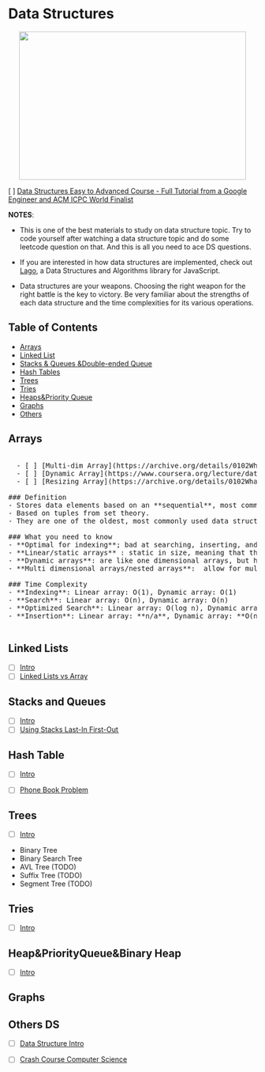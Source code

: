 
# Data Structures

<p align="center">
  <img width="460" height="300" src="https://res.cloudinary.com/practicaldev/image/fetch/s--WlnYH5fq--/c_limit%2Cf_auto%2Cfl_progressive%2Cq_auto%2Cw_880/https://cdn-images-1.medium.com/max/1600/1%2ADyu63sMUVL-gYEZISOE2BQ.jpeg">
</p>

[ ] [Data Structures Easy to Advanced Course - Full Tutorial from a Google Engineer and ACM ICPC World Finalist](https://www.youtube.com/playlist?list=PLDV1Zeh2NRsB6SWUrDFW2RmDotAfPbeHu)  

**NOTES**:
- This is one of the best materials to study on data structure topic. Try to code yourself after watching a data structure topic and do some leetcode question on that. And this is all you need to ace DS questions.

- If you are interested in how data structures are implemented, check out [Lago](https://github.com/yangshun/lago), a Data Structures and Algorithms library for JavaScript. 

- Data structures are your weapons. Choosing the right weapon for the right battle is the key to victory. Be very familiar about the strengths of each data structure and the time complexities for its various operations.

## Table of Contents 
- [Arrays](#Arrays)
- [Linked List](#Linked-Lists)
- [Stacks & Queues &Double-ended Queue](#Stacks-and-Queues)
- [Hash Tables](#Hash-Table)
- [Trees](#Trees)
- [Tries](#Tries)
- [Heaps&Priority Queue](#Heap&PriorityQueue&Binary-Heap)
- [Graphs](#Graphs)
- [Others](#Others-DS)

## Arrays 
<pre>

  - [ ] [Multi-dim Array](https://archive.org/details/0102WhatYouShouldKnow/02_05-multidimensionalArrays.mp4) 
  - [ ] [Dynamic Array](https://www.coursera.org/lecture/data-structures/dynamic-arrays-EwbnV)
  - [ ] [Resizing Array](https://archive.org/details/0102WhatYouShouldKnow/03_01-resizableArrays.mp4)

### Definition 
- Stores data elements based on an **sequential**, most commonly 0 based, index.
- Based on tuples from set theory.
- They are one of the oldest, most commonly used data structures.

### What you need to know
- **Optimal for indexing**; bad at searching, inserting, and deleting (except at the end).
- **Linear/static arrays** : static in size, meaning that they are *declared with a fixed size*.
- **Dynamic arrays**: are like one dimensional arrays, but have **reserved space for additional elements**. If a dynamic array is full, it **copies its contents to a larger array.**
- **Multi dimensional arrays/nested arrays**:  allow for multiple dimensions such as an array of arrays providing a 2 dimensional spacial representation via x, y coordinates.

### Time Complexity
- **Indexing**: Linear array: O(1), Dynamic array: O(1)
- **Search**: Linear array: O(n), Dynamic array: O(n)
- **Optimized Search**: Linear array: O(log n), Dynamic array: O(log n)
- **Insertion**: Linear array: **n/a**, Dynamic array: **O(n)**

</pre>
## Linked Lists
  -  [ ] [Intro](https://www.youtube.com/watch?v=njTh_OwMljA&feature=youtu.be) 
  -  [ ] [Linked Lists vs Array](https://www.coursera.org/lecture/data-structures-optimizing-performance/core-linked-lists-vs-arrays-rjBs9)

## Stacks and Queues
  -  [ ] [Intro](https://youtu.be/wjI1WNcIntg)
  -  [ ] [Using Stacks Last-In First-Out ](https://archive.org/details/0102WhatYouShouldKnow/05_01-usingStacksForLast-inFirst-out.mp4)

## Hash Table   
  -  [ ] [Intro](https://www.youtube.com/watch?v=shs0KM3wKv8&feature=youtu.be)
  -  [ ] [Phone Book Problem](https://www.coursera.org/learn/data-structures/lecture/NYZZP/phone-book-problem)


## Trees
-  [ ] [Intro](https://www.youtube.com/watch?v=oSWTXtMglKE&feature=youtu.be)
- Binary Tree
- Binary Search Tree
- AVL Tree (TODO)
- Suffix Tree (TODO)
- Segment Tree (TODO)

## Tries   
  -  [ ] [Intro](https://www.youtube.com/watch?v=zIjfhVPRZCg)

## Heap&PriorityQueue&Binary Heap
  -  [ ] [Intro](https://www.youtube.com/watch?v=t0Cq6tVNRBA&feature=youtu.be)

## Graphs   

## Others DS
  -  [ ] [Data Structure Intro](https://www.youtube.com/watch?v=bum_19loj9A)
  -  [ ] [Crash Course Computer Science](https://www.youtube.com/watch?v=DuDz6B4cqVc&feature=youtu.be)

